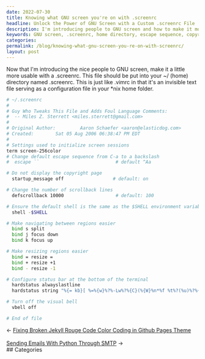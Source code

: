 ```yaml
---
date: 2022-07-30
title: Knowing what GNU screen you're on with .screenrc
headline: Unlock the Power of GNU Screen with a Custom .screenrc File
description: I'm introducing people to GNU screen and how to make it more usable with a .screenrc file. In this blog post, I'll show you how to add the .screenrc file to your ~/ (home) directory, and explain the settings I include in my .screenrc file, such as changing the default escape sequence, turning off the copyright page, changing the number of scrollback lines, and making navigating and resizing regions easier.
keywords: GNU screen, .screenrc, home directory, escape sequence, copyright page, scrollback lines, shell, environment variable, navigating, resizing regions
categories: 
permalink: /blog/knowing-what-gnu-screen-you-re-on-with-screenrc/
layout: post
---
```



Now that I'm introducing the nice people to GNU screen, make it a little more
usable with a .screenrc. This file should be put into your ~/ (home) directory
named .screenrc. This is just like .vimrc in that it's an invisible text file
serving as a configuration file in your \*nix home folder.

```bash
# ~/.screenrc
#
# Guy Who Tweaks This File and Adds Foul Language Comments:
#  -- Miles Z. Sterrett <miles.sterrett@gmail.com>
#
# Original Author:         Aaron Schaefer <aaron@elasticdog.com>
# Created:        Sat 05 Aug 2006 06:38:47 PM EDT
#
# Settings used to initialize screen sessions
term screen-256color
# Change default escape sequence from C-a to a backslash
#  escape ``                            # default ^Aa

# Do not display the copyright page
  startup_message off                  # default: on

# Change the number of scrollback lines
  defscrollback 10000                   # default: 100

# Ensure the default shell is the same as the $SHELL environment variable
  shell -$SHELL

# Make navigating between regions easier
  bind s split
  bind j focus down
  bind k focus up

# Make resizing regions easier
  bind = resize =
  bind + resize +1
  bind - resize -1

# Configure status bar at the bottom of the terminal
  hardstatus alwayslastline
  hardstatus string "%{= kb}[ %=%{w}%?%-Lw%?%{C}(%{W}%n*%f %t%?(%u)%?%{C})%{w}%?%+Lw%?%?%= %{b}][%{C} %Y.%m.%d %{W}%0c %{b}]"

# Turn off the visual bell
  vbell off

# End of file
```


<div class="post-nav"><div class="post-nav-prev"><span class="arrow">&larr;&nbsp;</span><a href="/blog/fixing-broken-jekyll-rouge-code-color-coding-in-github-pages-theme/">Fixing Broken Jekyll Rouge Code Color Coding in Github Pages Theme</a></div> &nbsp; <div class="post-nav-next"><a href="/blog/sending-emails-with-python-through-smtp/">Sending Emails With Python Through SMTP</a><span class="arrow">&nbsp;&rarr;</span></div></div>
## Categories

<ul></ul>